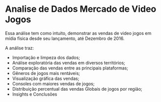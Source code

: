 # Analise de Dados Mercado de Video Jogos
Essa análise tem como intuito, demonstrar as vendas de video jogos em mídia física desde seu lançamento, até Dezembro de 2016.

A análise traz:

- Importação e limpeza dos dados;
- Análise exploratória das vendas em diversos territórios;
- Comparação das vendas entre as principais plataformas;
- Gêneros de jogos mais rentáveis;
- Visualização gráfica das vendas;
- Consoles com maiores vendas de jogos;
- Distribuição percentual das vendas Globais de jogos por região;
- Insights e Conclusões
